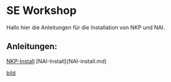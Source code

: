 # SE Workshop

Hallo hier die Anleitungen für die Installation von NKP und NAI.


## Anleitungen:

[NKP-Install](NKP-install.md)
[NAI-Install]{NAI-install.md)


[bild](https://github.com/ntnxandy/ntnxandy.github.io/tree/e8d7d51fb403afce3b94e6cf1588b14bffad5fa9/bilder/image-24.png)

